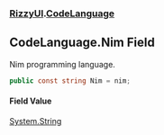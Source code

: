 ### [RizzyUI](RizzyUI 'RizzyUI').[CodeLanguage](RizzyUI.CodeLanguage 'RizzyUI.CodeLanguage')

## CodeLanguage.Nim Field

Nim programming language.

```csharp
public const string Nim = nim;
```

#### Field Value
[System.String](https://docs.microsoft.com/en-us/dotnet/api/System.String 'System.String')